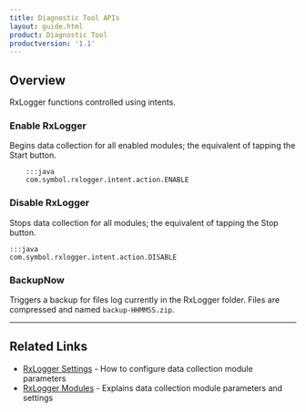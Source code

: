 ```yaml
---
title: Diagnostic Tool APIs
layout: guide.html
product: Diagnostic Tool
productversion: '1.1'
---
```


## Overview

RxLogger functions controlled using intents. 

### Enable RxLogger

Begins data collection for all enabled modules; the equivalent of tapping the Start button. 

		:::java
		com.symbol.rxlogger.intent.action.ENABLE


### Disable RxLogger

Stops data collection for all modules; the equivalent of tapping the Stop button. 

	:::java
	com.symbol.rxlogger.intent.action.DISABLE

### BackupNow

Triggers a backup for files log currently in the RxLogger folder. Files are compressed and named `backup-HHMMSS.zip`. 

-----

## Related Links
* [RxLogger Settings](../settings) - How to configure data collection module parameters
* [RxLogger Modules](../modules) - Explains data collection module parameters and settings
